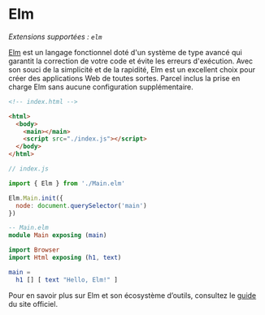 # Elm

_Extensions supportées : `elm`_

[Elm](https://elm-lang.org/) est un langage fonctionnel doté d'un système de
type avancé qui garantit la correction de votre code et évite les erreurs
d'exécution. Avec son souci de la simplicité et de la rapidité, Elm est un
excellent choix pour créer des applications Web de toutes sortes. Parcel inclus la
prise en charge Elm sans aucune configuration supplémentaire.

```html
<!-- index.html -->

<html>
  <body>
    <main></main>
    <script src="./index.js"></script>
  </body>
</html>
```

```javascript
// index.js

import { Elm } from './Main.elm'

Elm.Main.init({
  node: document.querySelector('main')
})
```

```elm
-- Main.elm
module Main exposing (main)

import Browser
import Html exposing (h1, text)

main =
  h1 [] [ text "Hello, Elm!" ]
```

Pour en savoir plus sur Elm et son écosystème d’outils, consultez le
[guide](https://guide.elm-lang.org/) du site officiel.
